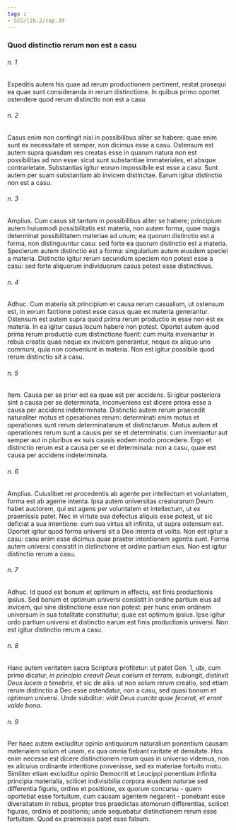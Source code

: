 ```yaml
---
tags : 
- SCG/lib.2/cap.39
---
```


### Quod distinctio rerum non est a casu

###### n. 1
Expeditis autem his quae ad rerum productionem pertinent, restat prosequi ea quae sunt consideranda in rerum distinctione. In quibus primo oportet ostendere quod rerum distinctio non est a casu.

###### n. 2
Casus enim non contingit nisi in possibilibus aliter se habere: quae enim sunt ex necessitate et semper, non dicimus esse a casu. Ostensum est autem supra quasdam res creatas esse in quarum natura non est possibilitas ad non esse: sicut sunt substantiae immateriales, et absque contrarietate. Substantias igitur eorum impossibile est esse a casu. Sunt autem per suam substantiam ab invicem distinctae. Earum igitur distinctio non est a casu.

###### n. 3
Amplius. Cum casus sit tantum in possibilibus aliter se habere; principium autem huiusmodi possibilitatis est materia, non autem forma, quae magis determinat possibilitatem materiae ad unum; ea quorum distinctio est a forma, non distinguuntur casu: sed forte ea quorum distinctio est a materia. Specierum autem distinctio est a forma: singularium autem eiusdem speciei a materia. Distinctio igitur rerum secundum speciem non potest esse a casu: sed forte aliquorum individuorum casus potest esse distinctivus.

###### n. 4
Adhuc. Cum materia sit principium et causa rerum casualium, ut ostensum est, in eorum factione potest esse casus quae ex materia generantur. Ostensum est autem supra quod prima rerum productio in esse non est ex materia. In ea igitur casus locum habere non potest. Oportet autem quod prima rerum productio cum distinctione fuerit: cum multa inveniantur in rebus creatis quae neque ex invicem generantur, neque ex aliquo uno communi, quia non conveniunt in materia. Non est igitur possibile quod rerum distinctio sit a casu.

###### n. 5
Item. Causa per se prior est ea quae est per accidens. Si igitur posteriora sint a causa per se determinata, inconveniens est dicere priora esse a causa per accidens indeterminata. Distinctio autem rerum praecedit naturaliter motus et operationes rerum: determinati enim motus et operationes sunt rerum determinatarum et distinctarum. Motus autem et operationes rerum sunt a causis per se et determinatis: cum inveniantur aut semper aut in pluribus ex suis causis eodem modo procedere. Ergo et distinctio rerum est a causa per se et determinata: non a casu, quae est causa per accidens indeterminata.

###### n. 6
Amplius. Cuiuslibet rei procedentis ab agente per intellectum et voluntatem, forma est ab agente intenta. Ipsa autem universitas creaturarum Deum habet auctorem, qui est agens per voluntatem et intellectum, ut ex praemissis patet. Nec in virtute sua defectus aliquis esse potest, ut sic deficiat a sua intentione: cum sua virtus sit infinita, ut supra ostensum est. Oportet igitur quod forma universi sit a Deo intenta et volita. Non est igitur a casu: casu enim esse dicimus quae praeter intentionem agentis sunt. Forma autem universi consistit in distinctione et ordine partium eius. Non est igitur distinctio rerum a casu.

###### n. 7
Adhuc. Id quod est bonum et optimum in effectu, est finis productionis ipsius. Sed bonum et optimum universi consistit in ordine partium eius ad invicem, qui sine distinctione esse non potest: per hunc enim ordinem universum in sua totalitate constituitur, quae est optimum ipsius. Ipse igitur ordo partium universi et distinctio earum est finis productionis universi. Non est igitur distinctio rerum a casu.

###### n. 8
Hanc autem veritatem sacra Scriptura profitetur: ut patet Gen. 1, ubi, cum primo dicatur, *in principio creavit Deus caelum et terram*, subiungit, *distinxit Deus lucem a tenebris*, et sic de aliis: ut non solum rerum creatio, sed etiam rerum distinctio a Deo esse ostendatur, non a casu, sed quasi bonum et optimum universi. Unde subditur: *vidit Deus cuncta quae fecerat, et erant valde bona*.

###### n. 9
Per haec autem excluditur opinio antiquorum naturalium ponentium causam materialem solum et unam, ex qua omnia fiebant raritate et densitate. Hos enim necesse est dicere distinctionem rerum quas in universo videmus, non ex alicuius ordinante intentione provenisse, sed ex materiae fortuito motu. Similiter etiam excluditur opinio Democriti et Leucippi ponentium infinita principia materialia, scilicet indivisibilia corpora eiusdem naturae sed differentia figuris, ordine et positione, ex quorum concursu - quem oportebat esse fortuitum, cum causam agentem negarent - ponebant esse diversitatem in rebus, propter tres praedictas atomorum differentias, scilicet figurae, ordinis et positionis; unde sequebatur distinctionem rerum esse fortuitam. Quod ex praemissis patet esse falsum.

